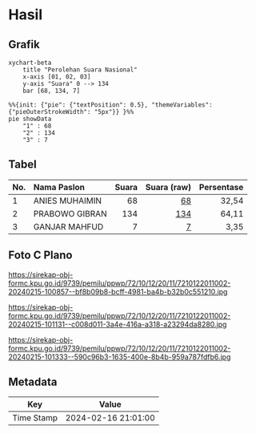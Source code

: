 # Hasil

## Grafik

```mermaid
xychart-beta
    title "Perolehan Suara Nasional"
    x-axis [01, 02, 03]
    y-axis "Suara" 0 --> 134
    bar [68, 134, 7]
```

```mermaid
%%{init: {"pie": {"textPosition": 0.5}, "themeVariables": {"pieOuterStrokeWidth": "5px"}} }%%
pie showData
    "1" : 68
    "2" : 134
    "3" : 7
```

## Tabel

| No. | Nama Paslon    | Suara | Suara (raw) | Persentase |
|:--- |:-------------- | -----:| -----------:| ----------:|
| 1   | ANIES MUHAIMIN | 68    | [68][p-1]   | 32,54      |
| 2   | PRABOWO GIBRAN | 134   | [134][p-2]  | 64,11      |
| 3   | GANJAR MAHFUD  | 7     | [7][p-3]    | 3,35       |


[p-1]: https://github.com/gigit-pemilu/pemilu-2024/blob/main/pilpres/hitung-suara/sub/72-sulawesi-tengah/sub/10-sigi/sub/12-dolo/sub/2011-kabobona/sub/002-tps/sub/paslon-1.txt
[p-2]: https://github.com/gigit-pemilu/pemilu-2024/blob/main/pilpres/hitung-suara/sub/72-sulawesi-tengah/sub/10-sigi/sub/12-dolo/sub/2011-kabobona/sub/002-tps/sub/paslon-2.txt
[p-3]: https://github.com/gigit-pemilu/pemilu-2024/blob/main/pilpres/hitung-suara/sub/72-sulawesi-tengah/sub/10-sigi/sub/12-dolo/sub/2011-kabobona/sub/002-tps/sub/paslon-3.txt

## Foto C Plano

https://sirekap-obj-formc.kpu.go.id/9739/pemilu/ppwp/72/10/12/20/11/7210122011002-20240215-100857--bf8b09b8-bcff-4981-ba4b-b32b0c551210.jpg

https://sirekap-obj-formc.kpu.go.id/9739/pemilu/ppwp/72/10/12/20/11/7210122011002-20240215-101131--c008d011-3a4e-416a-a318-a23294da8280.jpg

https://sirekap-obj-formc.kpu.go.id/9739/pemilu/ppwp/72/10/12/20/11/7210122011002-20240215-101333--590c96b3-1635-400e-8b4b-959a787fdfb6.jpg


## Metadata

| Key        | Value               |
| ---------- | ------------------- |
| Time Stamp | 2024-02-16 21:01:00 |



